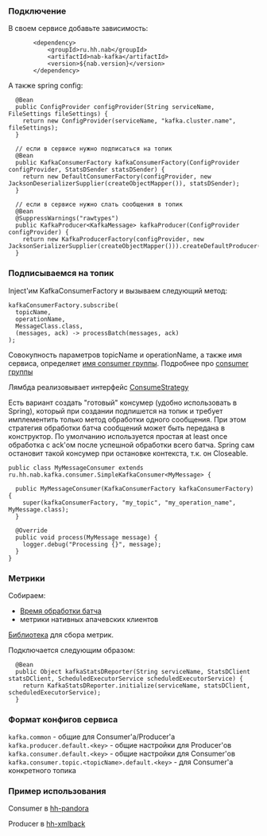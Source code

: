 ### Подключение 

В своем сервисе добавьте зависимость:
 ```
        <dependency>
            <groupId>ru.hh.nab</groupId>
            <artifactId>nab-kafka</artifactId>
            <version>${nab.version}</version>
        </dependency>

```
 
 
А также spring config:

```
  @Bean
  public ConfigProvider configProvider(String serviceName, FileSettings fileSettings) {
    return new ConfigProvider(serviceName, "kafka.cluster.name", fileSettings);
  }

  // если в сервисе нужно подписаться на топик
  @Bean
  public KafkaConsumerFactory kafkaConsumerFactory(ConfigProvider configProvider, StatsDSender statsDSender) {
    return new DefaultConsumerFactory(configProvider, new JacksonDeserializerSupplier(createObjectMapper()), statsDSender);
  }

  // если в сервисе нужно слать сообщения в топик
  @Bean
  @SuppressWarnings("rawtypes")
  public KafkaProducer<KafkaMessage> kafkaProducer(ConfigProvider configProvider) {
    return new KafkaProducerFactory(configProvider, new JacksonSerializerSupplier(createObjectMapper())).createDefaultProducer();
  }

```



### Подписываемся на топик

Inject'им KafkaConsumerFactory и вызываем следующий метод:

```
kafkaConsumerFactory.subscribe(
  topicName,  
  operationName, 
  MessageClass.class,  
  (messages, ack) -> processBatch(messages, ack)
);
```

Совокупность параметров topicName и operationName, а также имя сервиса, определяет [имя consumer группы](https://github.com/hhru/nuts-and-bolts/blob/master/nab-kafka/src/main/java/ru/hh/nab/kafka/consumer/ConsumerMetadata.java).
Подробнее про [consumer группы](https://kafka.apache.org/documentation/#intro_consumers)

Лямбда реализовывает интерфейс [ConsumeStrategy](https://github.com/hhru/nuts-and-bolts/blob/master/nab-kafka/src/main/java/ru/hh/nab/kafka/consumer/ConsumeStrategy.java)

Есть вариант создать "готовый" консумер (удобно использовать в Spring), который при создании подпишется на топик и требует имплементить 
только метод обработки одного сообщения. При этом стратегия обработки батча сообщений может быть передана в конструктор. 
По умолчанию используется простая at least once обработка с ack'ом после успешной обработки всего батча. 
Spring сам остановит такой консумер при остановке контекста, т.к. он Closeable.
```
public class MyMessageConsumer extends ru.hh.nab.kafka.consumer.SimpleKafkaConsumer<MyMessage> {

  public MyMessageConsumer(KafkaConsumerFactory kafkaConsumerFactory) {
    super(kafkaConsumerFactory, "my_topic", "my_operation_name", MyMessage.class);
  }

  @Override
  public void process(MyMessage message) {
    logger.debug("Processing {}", message);
  }
}
```

### Метрики

Собираем:

* [Время обработки батча](https://github.com/hhru/nuts-and-bolts/blob/master/nab-kafka/src/main/java/ru/hh/nab/kafka/monitoring/MonitoringConsumeStrategy.java)
* метрики нативных апачевских клиентов

[Библиотека](https://github.com/hhru/hh-java-libs/tree/master/kafka-client-utils) для сбора метрик.

Подключается следующим образом: 
```
  @Bean
  public Object kafkaStatsDReporter(String serviceName, StatsDClient statsDClient, ScheduledExecutorService scheduledExecutorService) {
    return KafkaStatsDReporter.initialize(serviceName, statsDClient, scheduledExecutorService);
  }
```

### Формат конфигов сервиса

`kafka.common` - общие для Consumer'a/Producer'a
`kafka.producer.default.<key>` - общие настройки для Producer'ов
`kafka.consumer.default.<key>` - общие настройки для Consumer'ов
`kafka.consumer.topic.<topicName>.default.<key>` - для Consumer'а конкретного топика

### Пример использования

Consumer в [hh-pandora](https://github.com/hhru/hh-pandora/blob/master/pandora-service/src/main/java/ru/hh/pandora/integration/AreaStateListener.java)

Producer в [hh-xmlback](https://github.com/hhru/hh.ru/blob/master/hh-core/src/main/java/com/headhunter/tools/notification/KafkaPublisher.java)
